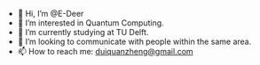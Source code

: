 - 👋 Hi, I’m @E-Deer
- 👀 I’m interested in Quantum Computing.
- 🌱 I’m currently studying at TU Delft.
- 💞️ I’m looking to communicate with people within the same area.
- 📫 How to reach me: duiquanzheng@gmail.com

<!---
E-Deer/E-Deer is a ✨ special ✨ repository because its `README.md` (this file) appears on your GitHub profile.
You can click the Preview link to take a look at your changes.
--->
